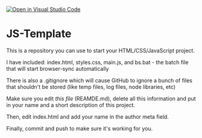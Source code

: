 [![Open in Visual Studio Code](https://classroom.github.com/assets/open-in-vscode-f059dc9a6f8d3a56e377f745f24479a46679e63a5d9fe6f495e02850cd0d8118.svg)](https://classroom.github.com/online_ide?assignment_repo_id=7275118&assignment_repo_type=AssignmentRepo)
# JS-Template
This is a repository you can use to start your HTML/CSS/JavaScript project.

I have included: index.html, styles.css, main.js, and bs.bat - the batch file that will start browser-sync automatically

There is also a .gitignore which will cause GitHub to ignore a bunch of files that shouldn't be stored (like temp files, log files, node libraries, etc)

Make sure you edit *this file* (REAMDE.md), delete all this information and put in your name and a short description of this project.

Then, edit index.html and add your name in the author meta field. 

Finally, commit and push to make sure it's working for you.
